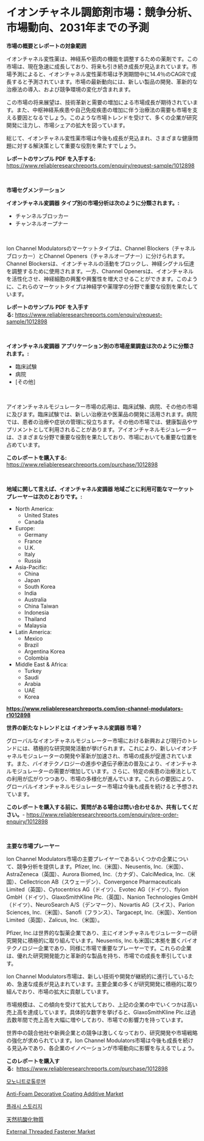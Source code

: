 <p><h1>イオンチャネル調節剤市場：競争分析、市場動向、2031年までの予測</h1></p><p><strong>市場の概要とレポートの対象範囲</strong></p>
<p><p>イオンチャネル変性薬は、神経系や筋肉の機能を調整するための薬剤です。この市場は、現在急速に成長しており、将来も引き続き成長が見込まれています。市場予測によると、イオンチャネル変性薬市場は予測期間中に14.4％のCAGRで成長すると予測されています。市場の最新動向には、新しい製品の開発、革新的な治療法の導入、および競争環境の変化が含まれます。</p><p>この市場の将来展望は、技術革新と需要の増加による市場成長が期待されています。また、中枢神経系疾患や自己免疫疾患の増加に伴う治療法の需要も市場を支える要因となるでしょう。このような市場トレンドを受けて、多くの企業が研究開発に注力し、市場シェアの拡大を図っています。</p><p>総じて、イオンチャネル変性薬市場は今後も成長が見込まれ、さまざまな健康問題に対する解決策として重要な役割を果たすでしょう。</p></p>
<p><strong>レポートのサンプル PDF を入手する:</strong> <a href="https://www.reliableresearchreports.com/enquiry/request-sample/1012898">https://www.reliableresearchreports.com/enquiry/request-sample/1012898</a></p>
<p>&nbsp;</p>
<p><strong>市場セグメンテーション</strong></p>
<p><strong>イオンチャネル変調器 タイプ別の市場分析は次のように分類されます。:</strong></p>
<p><ul><li>チャンネルブロッカー</li><li>チャンネルオープナー</li></ul></p>
<p>&nbsp;</p>
<p><p>Ion Channel Modulatorsのマーケットタイプは、Channel Blockers（チャネルブロッカー）とChannel Openers（チャネルオープナー）に分けられます。Channel Blockersは、イオンチャネルの活動をブロックし、神経シグナル伝達を調整するために使用されます。一方、Channel Openersは、イオンチャネルを活性化させ、神経細胞の興奮や興奮性を増大させることができます。このように、これらのマーケットタイプは神経学や薬理学の分野で重要な役割を果たしています。</p></p>
<p><strong>レポートのサンプル PDF を入手する:</strong>&nbsp;<a href="https://www.reliableresearchreports.com/enquiry/request-sample/1012898">https://www.reliableresearchreports.com/enquiry/request-sample/1012898</a></p>
<p>&nbsp;</p>
<p><strong> イオンチャネル変調器 アプリケーション別の市場産業調査は次のように分類されます。:</strong></p>
<p><ul><li>臨床試験</li><li>病院</li><li>[その他]</li></ul></p>
<p>&nbsp;</p>
<p><p>アイオンチャネルモジュレーター市場の応用は、臨床試験、病院、その他の市場に及びます。臨床試験では、新しい治療法や医薬品の開発に活用されます。病院では、患者の治療や症状の管理に役立ちます。その他の市場では、健康製品やサプリメントとして利用されることがあります。アイオンチャネルモジュレーターは、さまざまな分野で重要な役割を果たしており、市場においても重要な位置を占めています。</p></p>
<p><strong>このレポートを購入する:</strong>&nbsp; <a href="https://www.reliableresearchreports.com/purchase/1012898">https://www.reliableresearchreports.com/purchase/1012898</a></p>
<p>&nbsp;</p>
<p><strong>地域に関して言えば、イオンチャネル変調器 地域ごとに利用可能なマーケットプレーヤーは次のとおりです。:</strong></p>
<p><ul>
    <li>
        North America:
        <ul>
            <li>United States</li>
            <li>Canada</li>
        </ul>
    </li>
    <li>
        Europe:
        <ul>
            <li>Germany</li>
            <li>France</li>
            <li>U.K.</li>
            <li>Italy</li>
            <li>Russia</li>
        </ul>
    </li>
    <li>
        Asia-Pacific:
        <ul>
            <li>China</li>
            <li>Japan</li>
            <li>South Korea</li>
            <li>India</li>
            <li>Australia</li>
            <li>China Taiwan</li>
            <li>Indonesia</li>
            <li>Thailand</li>
            <li>Malaysia</li>
        </ul>
    </li>
    <li>
        Latin America:
        <ul>
            <li>Mexico</li>
            <li>Brazil</li>
            <li>Argentina Korea</li>
            <li>Colombia</li>
        </ul>
    </li>
    <li>
        Middle East & Africa:
        <ul>
            <li>Turkey</li>
            <li>Saudi</li>
            <li>Arabia</li>
            <li>UAE</li>
            <li>Korea</li>
        </ul>
    </li>
    </ul></p>
<p><strong><a href="https://www.reliableresearchreports.com/ion-channel-modulators-r1012898">https://www.reliableresearchreports.com/ion-channel-modulators-r1012898</a></strong>&nbsp;</p>
<p><strong>世界の新たなトレンドとは イオンチャネル変調器 市場？</strong></p>
<p><p>グローバルなイオンチャネルモジュレーター市場における新興および現行のトレンドには、積極的な研究開発活動が挙げられます。これにより、新しいイオンチャネルモジュレーターの開発や革新が加速され、市場の成長が促進されています。また、バイオテクノロジーの進歩や遺伝子療法の普及により、イオンチャネルモジュレーターの需要が増加しています。さらに、特定の疾患の治療法としての利用が広がりつつあり、市場の多様化が進んでいます。これらの要因により、グローバルイオンチャネルモジュレーター市場は今後も成長を続けると予想されています。</p></p>
<p><strong>このレポートを購入する前に、質問がある場合は問い合わせるか、共有してください。</strong>- <a href="https://www.reliableresearchreports.com/enquiry/pre-order-enquiry/1012898">https://www.reliableresearchreports.com/enquiry/pre-order-enquiry/1012898</a></p>
<p>&nbsp;</p>
<p><strong>主要な市場プレーヤー</strong></p>
<p><p>Ion Channel Modulators市場の主要プレイヤーであるいくつかの企業について、競争分析を提供します。Pfizer, Inc.（米国）、Neusentis, Inc.（米国）、AstraZeneca（英国）、Aurora Biomed, Inc.（カナダ）、CalciMedica, Inc.（米国）、Cellectricon AB（スウェーデン）、Convergence Pharmaceuticals Limited（英国）、Cytocentrics AG（ドイツ）、Evotec AG（ドイツ）、flyion GmbH（ドイツ）、GlaxoSmithKline Plc.（英国）、Nanion Technologies GmbH（ドイツ）、NeuroSearch A/S（デンマーク）、Novartis AG（スイス）、Parion Sciences, Inc.（米国）、Sanofi（フランス）、Targacept, Inc.（米国）、Xention Limited（英国）、Zalicus, Inc.（米国）。</p><p>Pfizer, Inc.は世界的な製薬企業であり、主にイオンチャネルモジュレーターの研究開発に積極的に取り組んでいます。Neusentis, Inc.も米国に本拠を置くバイオテクノロジー企業であり、同様に市場で重要なプレーヤーです。これらの企業は、優れた研究開発能力と革新的な製品を持ち、市場での成長を牽引しています。</p><p>Ion Channel Modulators市場は、新しい技術や開発が継続的に進行しているため、急速な成長が見込まれています。主要企業の多くが研究開発に積極的に取り組んでおり、市場の拡大に貢献しています。</p><p>市場規模は、この傾向を受けて拡大しており、上記の企業の中でいくつかは高い売上高を達成しています。具体的な数字を挙げると、GlaxoSmithKline Plc.は過去数年間で売上高を大幅に増やしており、市場での影響力を持っています。</p><p>世界中の競合他社や新興企業との競争は激しくなっており、研究開発や市場戦略の強化が求められています。Ion Channel Modulators市場は今後も成長を続ける見込みであり、各企業のイノベーションが市場動向に影響を与えるでしょう。</p></p>
<p><strong>このレポートを購入する:</strong>&nbsp;&nbsp;<a href="https://www.reliableresearchreports.com/purchase/1012898">https://www.reliableresearchreports.com/purchase/1012898</a></p>
<p><p><a href="https://medium.com/@reinaurphy35/%EB%AA%A8%EB%85%B8%EB%8B%88%ED%8A%B8%EB%A1%9C%ED%86%A8%EB%A3%A8%EC%97%94-%EC%8B%9C%EC%9E%A5-%EC%84%B1%EA%B3%B5%EC%A0%81%EC%9D%B8-%EB%B9%84%EC%A6%88%EB%8B%88%EC%8A%A4-%EC%A0%84%EB%9E%B5%EC%9D%98-%EC%97%B4%EC%87%A0-2031%EB%85%84%EA%B9%8C%EC%A7%80-%EC%98%88%EC%B8%A1-82536b7782c8">모노니트로톨루엔</a></p><p><a href="https://www.linkedin.com/pulse/anti-foam-decorative-coating-additive-market-centers-aspects-y3ple?trackingId=70LxVlrxXVa9GUNFTJMs2w%3D%3D">Anti-Foam Decorative Coating Additive Market</a></p><p><a href="https://medium.com/@reinaurphy35/%ED%94%8C%EB%9E%98%EC%8B%9C-%EC%8A%A4%ED%86%A0%EB%A6%AC%EC%A7%80-%EC%8B%9C%EC%9E%A5-%EA%B7%9C%EB%AA%A8-%EC%8B%9C%EC%9E%A5-%EC%A0%84%EB%A7%9D-%EB%B0%8F-%EC%8B%9C%EC%9E%A5-%EC%98%88%EC%B8%A1-2024%EB%85%84%EB%B6%80%ED%84%B0-2031%EB%85%84%EA%B9%8C%EC%A7%80-15aa94255cf2">플래시 스토리지</a></p><p><a href="https://github.com/JacksonWiza1924/Market-Research-Report-List-1/blob/main/401987527005.md">天然抗酸化物質</a></p><p><a href="https://www.linkedin.com/pulse/external-threaded-fastener-market-comprehensive-report-its-hd6pc?trackingId=SdQyhXujiDRKtQ3o8hI1Tw%3D%3D">External Threaded Fastener Market</a></p></p>
